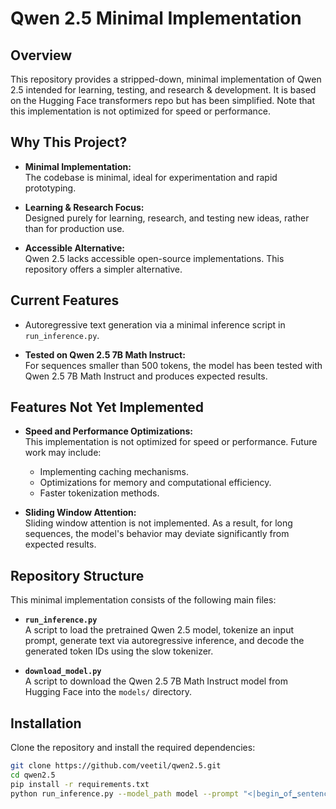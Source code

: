 # Qwen 2.5 Minimal Implementation

## Overview

This repository provides a stripped-down, minimal implementation of Qwen 2.5 intended for learning, testing, and research & development. It is based on the Hugging Face transformers repo but has been simplified. Note that this implementation is not optimized for speed or performance.

## Why This Project?

- **Minimal Implementation:**  
  The codebase is minimal, ideal for experimentation and rapid prototyping.

- **Learning & Research Focus:**  
  Designed purely for learning, research, and testing new ideas, rather than for production use.

- **Accessible Alternative:**  
  Qwen 2.5 lacks accessible open-source implementations. This repository offers a simpler alternative.

## Current Features
  - Autoregressive text generation via a minimal inference script in `run_inference.py`.

- **Tested on Qwen 2.5 7B Math Instruct:**  
  For sequences smaller than 500 tokens, the model has been tested with Qwen 2.5 7B Math Instruct and produces expected results.

## Features Not Yet Implemented

- **Speed and Performance Optimizations:**  
  This implementation is not optimized for speed or performance. Future work may include:
  - Implementing caching mechanisms.
  - Optimizations for memory and computational efficiency.
  - Faster tokenization methods.

- **Sliding Window Attention:**  
  Sliding window attention is not implemented. As a result, for long sequences, the model's behavior may deviate significantly from expected results.

## Repository Structure

This minimal implementation consists of the following main files:

- **`run_inference.py`**  
  A script to load the pretrained Qwen 2.5 model, tokenize an input prompt, generate text via autoregressive inference, and decode the generated token IDs using the slow tokenizer.

- **`download_model.py`**  
  A script to download the Qwen 2.5 7B Math Instruct model from Hugging Face into the `models/` directory.

## Installation

Clone the repository and install the required dependencies:

```bash
git clone https://github.com/veetil/qwen2.5.git
cd qwen2.5
pip install -r requirements.txt
python run_inference.py --model_path model --prompt "<|begin▁of▁sentence|>You are Qwen, created by Alibaba Cloud. You are a helpful assistant.<|User|>What is the sum of 1 and 2 ?<|Assistant|>" --max_length 250

